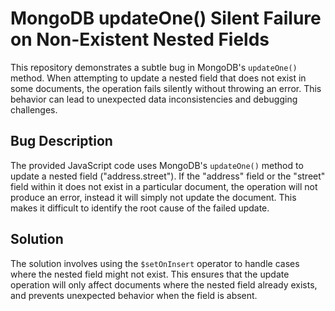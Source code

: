 # MongoDB updateOne() Silent Failure on Non-Existent Nested Fields

This repository demonstrates a subtle bug in MongoDB's `updateOne()` method. When attempting to update a nested field that does not exist in some documents, the operation fails silently without throwing an error. This behavior can lead to unexpected data inconsistencies and debugging challenges.

## Bug Description
The provided JavaScript code uses MongoDB's `updateOne()` method to update a nested field ("address.street"). If the "address" field or the "street" field within it does not exist in a particular document, the operation will not produce an error, instead it will simply not update the document. This makes it difficult to identify the root cause of the failed update.

## Solution
The solution involves using the `$setOnInsert` operator to handle cases where the nested field might not exist. This ensures that the update operation will only affect documents where the nested field already exists, and prevents unexpected behavior when the field is absent.